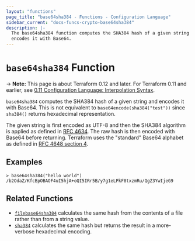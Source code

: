```yaml
---
layout: "functions"
page_title: "base64sha384 - Functions - Configuration Language"
sidebar_current: "docs-funcs-crypto-base64sha384"
description: |-
  The base64sha384 function computes the SHA384 hash of a given string and
  encodes it with Base64.
---
```


# `base64sha384` Function

-> **Note:** This page is about Terraform 0.12 and later. For Terraform 0.11 and
earlier, see
[0.11 Configuration Language: Interpolation Syntax](../../configuration-0-11/interpolation.html).

`base64sha384` computes the SHA384 hash of a given string and encodes it with
Base64. This is not equivalent to `base64encode(sha384("test"))` since `sha384()`
returns hexadecimal representation. 

The given string is first encoded as UTF-8 and then the SHA384 algorithm is applied
as defined in [RFC 4634](https://tools.ietf.org/html/rfc4634). The raw hash is
then encoded with Base64 before returning. Terraform uses the "standard" Base64
alphabet as defined in [RFC 4648 section 4](https://tools.ietf.org/html/rfc4648#section-4).

## Examples

```
> base64sha384("hello world")
/b2OdaZ/KfcBpOBAOF4uI5hjA+oQI5IRr5B/y7g1eLPkF8txzmRu/QgZ3YwIjeG9
```

## Related Functions

* [`filebase64sha384`](./filebase64sha384.html) calculates the same hash from
  the contents of a file rather than from a string value.
* [`sha384`](./sha384.html) calculates the same hash but returns the result
  in a more-verbose hexadecimal encoding.
